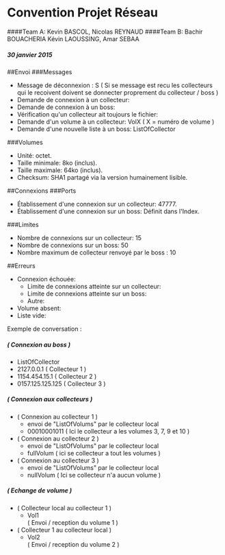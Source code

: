 # Convention Projet Réseau
####Team A: Kevin BASCOL, Nicolas REYNAUD
####Team B: Bachir BOUACHERIA Kévin LAOUSSING, Amar SEBAA
##### 30 janvier 2015

##Envoi
###Messages
- Message de déconnexion : S ( Si se message est recu les collecteurs qui le recoivent doivent se donnecter proprement du collecteur / boss )
- Demande de connexion à un collecteur:
- Demande de connexion à un boss:
- Vérification qu'un collecteur ait toujours le fichier:
- Demande d'un volume à un collecteur: VolX ( X = numéro de volume ) 
- Demande d'une nouvelle liste à un boss: ListOfCollector

###Volumes
- Unité: octet.
- Taille minimale: 8ko (inclus).
- Taille maximale: 64ko (inclus).
- Checksum: SHA1 partagé via la version humainement lisible.

##Connexions
###Ports
- Établissement d'une connexion sur un collecteur: 47777.
- Établissement d'une connexion sur un boss: Définit dans l'Index.

###Limites
- Nombre de connexions sur un collecteur: 15
- Nombre de connexions sur un boss: 50
- Nombre maximum de collecteur renvoyé par le boss : 10


##Erreurs
- Connexion échouée:
	- Limite de connexions atteinte sur un collecteur:
	- Limite de connexions atteinte sur un boss:
	- Autre:
- Volume absent:
- Liste vide:


Exemple de conversation : 

##### ( Connexion au boss ) 
- ListOfCollector
- 2127.0.0.1            ( Collecteur 1 ) 
- 1154.454.15.1         ( Collecteur 2 ) 
- 0157.125.125.125      ( Collecteur 3 ) 

##### ( Connexion aux collecteurs ) 
- ( Connexion au collecteur 1 )
	- envoi de "ListOfVolums" par le collecteur local
	- 00010001011 ( Ici le collecteur a les volumes 3, 7, 9 et 10 )
- ( Connexion au collecteur 2 )
	- envoi de "ListOfVolums" par le collecteur local
	- fullVolum ( ici se collecteur a tout les volumes )
- ( Connexion au collecteur 3 )
	- envoi de "ListOfVolums" par le collecteur local
	- nullVolum ( Ici se collecteur n'a aucun volume )

##### ( Echange de volume ) 
- ( Collecteur local au collecteur 1 )  
	- Vol1  
	( Envoi / reception du volume 1 )  
- ( Collecteur 1 au collecteur local )  
	- Vol2  
	( Envoi / reception du volume 2 )  
